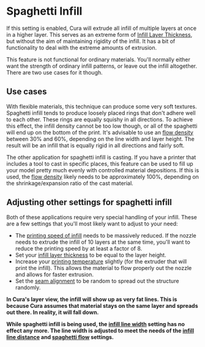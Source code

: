 Spaghetti Infill
====
If this setting is enabled, Cura will extrude all infill of multiple layers at once in a higher layer. This serves as an extreme form of [Infill Layer Thickness](infill_sparse_thickness.md), but without the aim of maintaining rigidity of the infill. It has a bit of functionality to deal with the extreme amounts of extrusion.

This feature is not functional for ordinary materials. You'll normally either want the strength of ordinary infill patterns, or leave out the infill altogether. There are two use cases for it though.

Use cases
----
With flexible materials, this technique can produce some very soft textures. Spaghetti infill tends to produce loosely placed rings that don't adhere well to each other. These rings are equally squishy in all directions. To achieve this effect, the infill density cannot be too low though, or all of the spaghetti will end up on the bottom of the print. It's advisable to use an [flow density](spaghetti_flow.md) between 30% and 60%, depending on the line width and layer height. The result will be an infill that is equally rigid in all directions and fairly soft.

The other application for spaghetti infill is casting. If you have a printer that includes a tool to cast in specific places, this feature can be used to fill up your model pretty much evenly with controlled material depositions. If this is used, the [flow density](spaghetti_flow.md) likely needs to be approximately 100%, depending on the shrinkage/expansion ratio of the cast material.

Adjusting other settings for spaghetti infill
----
Both of these applications require very special handling of your infill. These are a few settings that you'll most likely want to adjust to your need:
* The [printing speed of infill](./speed_infill.md) needs to be massively reduced. If the nozzle needs to extrude the infill of 10 layers at the same time, you'll want to reduce the printing speed by at least a factor of 8.
* Set your [infill layer thickness](infill_sparse_thickness.md) to be equal to the layer height.
* Increase your [printing temperature](material_print_temperature.md) slightly (for the extruder that will print the infill). This allows the material to flow properly out the nozzle and allows for faster extrusion.
* Set the [seam alignment](z_seam_type.md) to be random to spread out the structure randomly.

**In Cura's layer view, the infill will show up as very fat lines. This is because Cura assumes that material stays on the same layer and spreads out there. In reality, it will fall down.**

**While spaghetti infill is being used, the [infill line width](infill_line_width.md) setting has no effect any more. The line width is adjusted to meet the needs of the [infill line distance](infill_line_distance.md) and [spaghetti flow](spaghetti_flow.md) settings.**